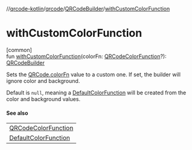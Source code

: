//[qrcode-kotlin](../../../index.md)/[qrcode](../index.md)/[QRCodeBuilder](index.md)/[withCustomColorFunction](with-custom-color-function.md)

# withCustomColorFunction

[common]\
fun [withCustomColorFunction](with-custom-color-function.md)(colorFn: [QRCodeColorFunction](../../qrcode.color/-q-r-code-color-function/index.md)?): [QRCodeBuilder](index.md)

Sets the [QRCode.colorFn](../-q-r-code/color-fn.md) value to a custom one. If set, the builder will ignore color and background.

Default is `null`, meaning a [DefaultColorFunction](../../qrcode.color/-default-color-function/index.md) will be created from the color and background values.

#### See also

| |
|---|
| [QRCodeColorFunction](../../qrcode.color/-q-r-code-color-function/index.md) |
| [DefaultColorFunction](../../qrcode.color/-default-color-function/index.md) |
